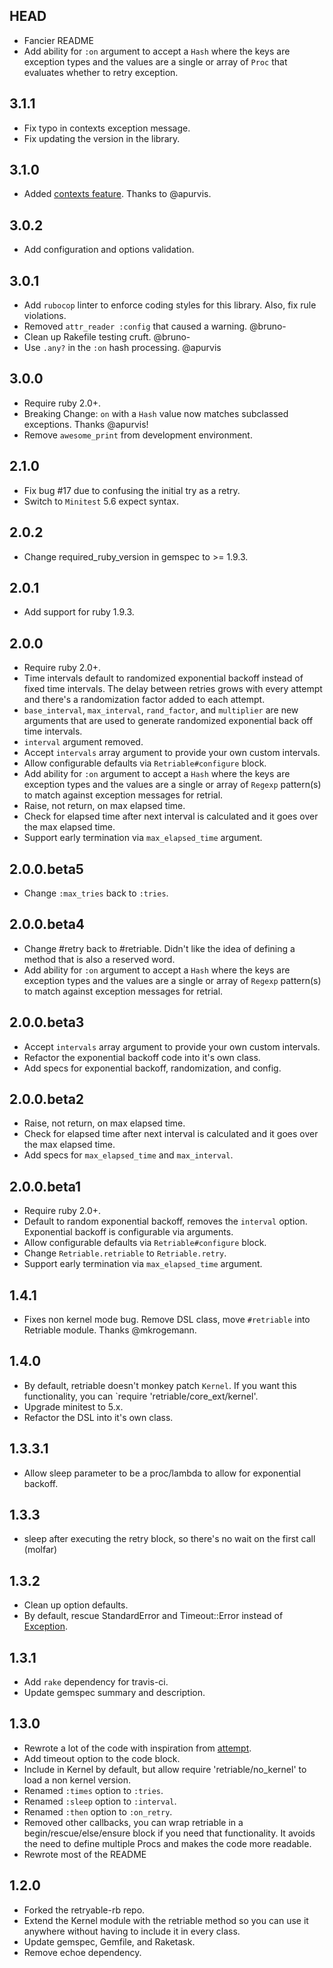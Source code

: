 ## HEAD

* Fancier README
* Add ability for `:on` argument to accept a `Hash` where the keys are exception types and the values are a single or array of `Proc` that evaluates whether to retry exception.

## 3.1.1

* Fix typo in contexts exception message.
* Fix updating the version in the library.

## 3.1.0

* Added [contexts feature](https://github.com/kamui/retriable#contexts). Thanks to @apurvis.

## 3.0.2

* Add configuration and options validation.

## 3.0.1
* Add `rubocop` linter to enforce coding styles for this library. Also, fix rule violations.
* Removed `attr_reader :config` that caused a warning. @bruno-
* Clean up Rakefile testing cruft. @bruno-
* Use `.any?` in the `:on` hash processing. @apurvis

## 3.0.0
* Require ruby 2.0+.
* Breaking Change: `on` with a `Hash` value now matches subclassed exceptions. Thanks @apurvis!
* Remove `awesome_print` from development environment.

## 2.1.0

* Fix bug #17 due to confusing the initial try as a retry.
* Switch to `Minitest` 5.6 expect syntax.

## 2.0.2

* Change required_ruby_version in gemspec to >= 1.9.3.

## 2.0.1

* Add support for ruby 1.9.3.

## 2.0.0

* Require ruby 2.0+.
* Time intervals default to randomized exponential backoff instead of fixed time intervals. The delay between retries grows with every attempt and there's a randomization factor added to each attempt.
* `base_interval`, `max_interval`, `rand_factor`, and `multiplier` are new arguments that are used to generate randomized exponential back off time intervals.
* `interval` argument removed.
* Accept `intervals` array argument to provide your own custom intervals.
* Allow configurable defaults via `Retriable#configure` block.
* Add ability for `:on` argument to accept a `Hash` where the keys are exception types and the values are a single or array of `Regexp` pattern(s) to match against exception messages for retrial.
* Raise, not return, on max elapsed time.
* Check for elapsed time after next interval is calculated and it goes over the max elapsed time.
* Support early termination via `max_elapsed_time` argument.

## 2.0.0.beta5
* Change `:max_tries` back to `:tries`.

## 2.0.0.beta4
* Change #retry back to #retriable. Didn't like the idea of defining a method that is also a reserved word.
* Add ability for `:on` argument to accept a `Hash` where the keys are exception types and the values are a single or array of `Regexp` pattern(s) to match against exception messages for retrial.

## 2.0.0.beta3
* Accept `intervals` array argument to provide your own custom intervals.
* Refactor the exponential backoff code into it's own class.
* Add specs for exponential backoff, randomization, and config.

## 2.0.0.beta2
* Raise, not return, on max elapsed time.
* Check for elapsed time after next interval is calculated and it goes over the max elapsed time.
* Add specs for `max_elapsed_time` and `max_interval`.

## 2.0.0.beta1
* Require ruby 2.0+.
* Default to random exponential backoff, removes the `interval` option. Exponential backoff is configurable via arguments.
* Allow configurable defaults via `Retriable#configure` block.
* Change `Retriable.retriable` to `Retriable.retry`.
* Support early termination via `max_elapsed_time` argument.

## 1.4.1
* Fixes non kernel mode bug. Remove DSL class, move `#retriable` into Retriable module. Thanks @mkrogemann.

## 1.4.0
* By default, retriable doesn't monkey patch `Kernel`. If you want this functionality,
you can `require 'retriable/core_ext/kernel'.
* Upgrade minitest to 5.x.
* Refactor the DSL into it's own class.

## 1.3.3.1
* Allow sleep parameter to be a proc/lambda to allow for exponential backoff.

## 1.3.3
* sleep after executing the retry block, so there's no wait on the first call (molfar)

## 1.3.2
* Clean up option defaults.
* By default, rescue StandardError and Timeout::Error instead of [Exception](http://www.mikeperham.com/2012/03/03/the-perils-of-rescue-exception).

## 1.3.1
* Add `rake` dependency for travis-ci.
* Update gemspec summary and description.

## 1.3.0

* Rewrote a lot of the code with inspiration from [attempt](https://rubygems.org/gems/attempt).
* Add timeout option to the code block.
* Include in Kernel by default, but allow require 'retriable/no_kernel' to load a non kernel version.
* Renamed `:times` option to `:tries`.
* Renamed `:sleep` option to `:interval`.
* Renamed `:then` option to `:on_retry`.
* Removed other callbacks, you can wrap retriable in a begin/rescue/else/ensure block if you need that functionality. It avoids the need to define multiple Procs and makes the code more readable.
* Rewrote most of the README

## 1.2.0

* Forked the retryable-rb repo.
* Extend the Kernel module with the retriable method so you can use it anywhere without having to include it in every class.
* Update gemspec, Gemfile, and Raketask.
* Remove echoe dependency.

